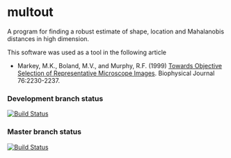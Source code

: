 multout
=======
A program for finding a robust estimate of shape, location and Mahalanobis distances in high dimension.

This software was used as a tool in the following article

* Markey, M.K., Boland, M.V., and Murphy, R.F. (1999) [Towards Objective Selection of Representative 
Microscope Images](http://murphylab.web.cmu.edu/publications/72-markey1999.pdf). Biophysical Journal 
76:2230-2237.
 
### Development branch status
[![Build 
Status](https://travis-ci.org/icaoberg/multout.svg?branch=dev)](https://travis-ci.org/icaoberg/multout)

### Master branch status
[![Build 
Status](https://travis-ci.org/icaoberg/multout.svg?branch=master)](https://travis-ci.org/icaoberg/multout)
